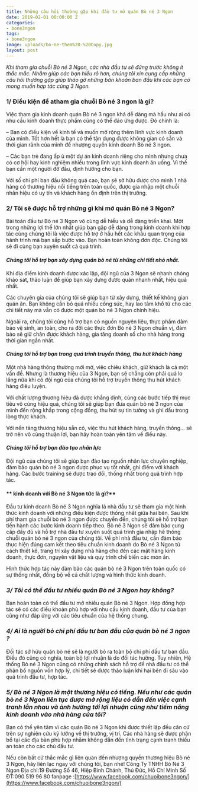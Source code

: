 ```yaml
---
title: Những câu hỏi thường gặp khi đầu tư mở quán Bò né 3 Ngon
date: 2019-02-01 00:00:00 Z
categories:
- bone3ngon
tags:
- bone3ngon
image: uploads/bo-ne-them%20-%20Copy.jpg
layout: post
---
```


*Khi tham gia chuỗi Bò né 3 Ngon, các nhà đầu tư sẽ đứng trước không ít thắc mắc. Nhằm giúp các bạn hiểu rõ hơn, chúng tôi xin cung cấp những câu hỏi thường gặp giúp tháo gỡ những băn khoăn ban đầu khi các bạn có mong muốn hợp tác cùng 3 Ngon.*

### **1/ Điều kiện để atham gia chuỗi Bò né 3 ngon là gì?**

Việc tham gia kinh doanh quán  Bò né 3 ngon khá dễ dàng mà hầu như ai có nhu cầu kinh doanh thực phẩm cũng có thể đáo ứng được. Đó chính là:

– Bạn có điều kiện về kinh tế và muốn mở rộng thêm lĩnh vực kinh doanh của mình. Tốt hơn hết là bạn có thể tận dụng được không gian có sẵn và thời gian rảnh của mình để nhượng quyền kinh doanh Bò né 3 ngon.

– Các bạn trẻ đang ấp ủ một dự án kinh doanh riêng cho mình nhưng chưa có cơ hội hay kinh nghiệm nhiều trong lĩnh vực kinh doanh ăn uống. Vì thế bạn cần một người đỡ đầu, định hướng cho bạn.

Với số chi phí ban đầu không quá cao, bạn sẽ sở hữu được cho mình 1 nhà hàng có thương hiệu nổi tiếng trên toàn quốc, được gia nhập một chuỗi nhãn hiệu có uy tín và khách hàng ổn định trên thị trường.

### **2/ Tôi sẽ được hỗ trợ những gì khi mở quán Bò né 3 Ngon?**

Bài toán đầu tư  Bò né 3 Ngon vô cùng dễ hiểu và dễ dàng triển khai. Một trong những lợi thế lớn nhất giúp bạn gặp dễ dàng trong kinh doanh khi hợp tác cùng chúng tôi là việc được hỗ trợ ở hầu hết các khâu quan trọng của hành trình mà bạn sắp bước vào. Bạn hoàn toàn không đơn độc. Chúng tôi sẽ đi cùng bạn xuyên suốt cả quá trình.

#### ***Chúng tôi hỗ trợ bạn xây dựng quán bò né từ những chi tiết nhỏ nhất.***

Khi địa điểm kinh doanh được xác lập, đội ngũ của 3 Ngon sẽ nhanh chóng khảo sát, thảo luận để giúp bạn xây dựng đươc quán nhanh nhất, hiệu quả nhất.

Các chuyên gia của chúng tôi sẽ giúp bạn từ xây dựng, thiết kế không gian quán ăn. Bạn không cần bỏ quá nhiều công sức, hay lao tâm khổ tứ cho các chi tiết này mà vẫn có được một quán bò né 3 Ngon chính hiệu.

Ngoài ra, chúng tôi cũng hỗ trợ bạn có nguồn nguyên liệu, thực phẩm đảm bảo vệ sinh, an toàn, cho ra đời các thực đơn Bò né 3 Ngon chuẩn vị, đảm bảo sẽ giữ chân được khách hàng, gia tăng doanh số cho nhà hàng trong thời gian ngắn nhất.

#### ***Chúng tôi hỗ trợ bạn trong quá trình truyền thông, thu hút khách hàng***

Một nhà hàng thông thường mới mở, việc chiêu khách, giữ khách là cả một vấn đề. Nhưng là thương hiệu của 3 Ngon, bạn sẽ chẳng còn phải quá lo lắng nữa khi có đội ngũ của chúng tôi hỗ trợ truyền thông thu hút khách hàng điêu luyện.

Với chất lượng thương hiệu đã được khẳng định, cùng các bước tiếp thị mục tiêu vô cùng hiệu quả, chúng tôi sẽ giúp bạn đưa quán bò né 3 ngon của mình đến rộng khắp trong cộng đồng, thu hút sự tin tưởng và ghi dấu trong lòng thực khách.

Với nền tảng thương hiệu sẵn có, việc thu hút khách hàng, truyền thông… sẽ trở nên vô cùng thuận lợi, bạn hãy hoàn toàn yên tâm về điều này.

#### ***Chúng tôi hỗ trợ bạn đào tạo nhân lực***

Đội ngũ của chúng tôi sẽ giúp bạn đào tạo nguồn nhân lực chuyên nghiệp, đảm bảo quán bò né 3 ngon được phục vụ tốt nhất, ghi điểm với khách hàng. Các bước training sẽ được trao đổi, thống nhất trong quá trình hợp tác.

#### ** kinh doanh với Bò né 3 Ngon tức là gì?**


Đầu tư  kinh doanh Bò né 3 Ngon nghĩa là nhà đầu tư sẽ tham gia một hình thức kinh doanh với những điều kiện được thống nhất giữa hai bên. Sau khi phí tham gia chuỗi bò né 3 ngon  được chuyển đến, chúng tôi sẽ hỗ trợ bạn tiến hành các bước kinh doanh tiếp theo. Bò né 3 Ngon sẽ đảm bảo cung cấp đầy đủ và hỗ trợ nhà đầu tư xuyên suốt quá trình gia nhập hế thống chuỗi quán bò né 3 ngon của chúng tôi. Về phí nhà đầu tư, cần đảm bảo thực hiện đúng cam kết theo tiêu chuẩn kinh doanh do Bò né 3 Ngon từ cách thiết kế, trang trí xây dựng nhà hàng cho đến các mặt hàng kinh doanh, thực đơn, nguyên vật liệu và quy trình chế biến các món ăn.

Hình thức hợp tác này đảm bảo các quán bò né 3 Ngon trên toàn quốc có sự thống nhất, đồng bộ về cả chất lượng và hình thức kinh doanh.

### ***3/ Tôi có thể đầu tư nhiều quán Bò né 3 Ngon hay không?***

Bạn hoàn toàn có thể đầu tư mở nhiều quán Bò né 3 Ngon. Hợp đồng hợp tác sẽ có các điều khoản phù hợp với nhu cầu kinh doanh, đầu tư của bạn cũng như đáp ứng với các tiêu chuẩn của hệ thống chung.

### ***4/ Ai là người bỏ chi phí đầu tư ban đầu của quán bò né 3 ngon ?***

Đối tác sở hữu quán bò né sẽ là người bỏ ra toàn bộ chi phí đầu tư ban đầu. Điều đó cũng có nghĩa, toàn bộ lợi nhuận là do đối tác hưởng. Tuy nhiên, Hệ thống Bò né 3 Ngon cũng có những chính sách hỗ trợ để nhà đầu tư có thể phân bổ nguồn vốn hợp lý, chi tiết sẽ được thảo luận khi hai bên đi sâu vào quá trình đầu tư, hợp tác.

### ***5/ Bò né 3 Ngon là một thương hiệu có tiếng. Nếu như các quán bò né 3 Ngon liên tục được mở rộng liệu có dẫn đến việc cạnh tranh lẫn nhau và ảnh hưởng tới lợi nhuận cũng như tiềm năng kinh doanh vào nhà hàng của tôi?***

Bạn có thể yên tâm vì các quán  Bò né 3 Ngon khi được thiết lập đều căn cứ trên sự nghiên cứu kỹ lưỡng về thị trường, vị trí. Các nhà hàng sẽ được phân bổ tại các địa bàn phù hợp nhằm không dẫn đến tình trạng cạnh tranh thiếu an toàn cho các chủ đầu tư.

Nếu còn bất cứ thắc mắc gì liên quan đến nhượng quyền thương hiệu Bò né 3 Ngon, hãy liên lạc ngay với chúng tôi, bạn nhé!
Công Ty TNHH Bò Né 3 Ngon
Địa chỉ:19 Đường Số 46, Hiệp Bình Chánh, Thủ Đức, Hồ Chí Minh
Số ĐT:090 519 96 80
fanpage :[https://www.facebook.com/chuoibone3ngon/](https://www.facebook.com/chuoibone3ngon/)
